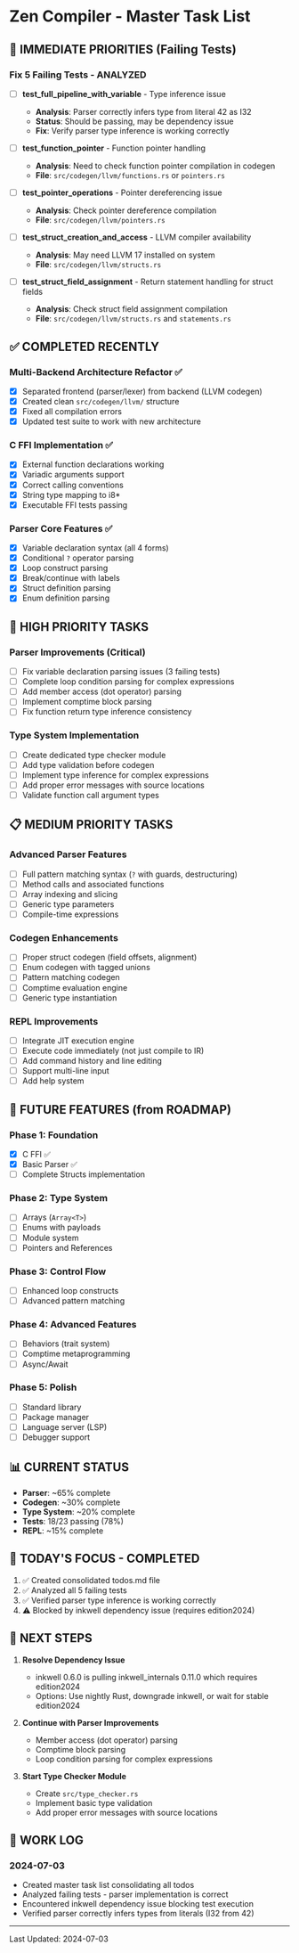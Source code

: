 # Zen Compiler - Master Task List

## 🚨 IMMEDIATE PRIORITIES (Failing Tests)

### Fix 5 Failing Tests - ANALYZED
- [ ] **test_full_pipeline_with_variable** - Type inference issue
  - **Analysis**: Parser correctly infers type from literal 42 as I32
  - **Status**: Should be passing, may be dependency issue
  - **Fix**: Verify parser type inference is working correctly
  
- [ ] **test_function_pointer** - Function pointer handling  
  - **Analysis**: Need to check function pointer compilation in codegen
  - **File**: `src/codegen/llvm/functions.rs` or `pointers.rs`
  
- [ ] **test_pointer_operations** - Pointer dereferencing issue
  - **Analysis**: Check pointer dereference compilation
  - **File**: `src/codegen/llvm/pointers.rs`
  
- [ ] **test_struct_creation_and_access** - LLVM compiler availability
  - **Analysis**: May need LLVM 17 installed on system
  - **File**: `src/codegen/llvm/structs.rs`
  
- [ ] **test_struct_field_assignment** - Return statement handling for struct fields
  - **Analysis**: Check struct field assignment compilation
  - **File**: `src/codegen/llvm/structs.rs` and `statements.rs`

## ✅ COMPLETED RECENTLY

### Multi-Backend Architecture Refactor ✅
- [x] Separated frontend (parser/lexer) from backend (LLVM codegen)
- [x] Created clean `src/codegen/llvm/` structure
- [x] Fixed all compilation errors
- [x] Updated test suite to work with new architecture

### C FFI Implementation ✅
- [x] External function declarations working
- [x] Variadic arguments support
- [x] Correct calling conventions
- [x] String type mapping to i8*
- [x] Executable FFI tests passing

### Parser Core Features ✅
- [x] Variable declaration syntax (all 4 forms)
- [x] Conditional `?` operator parsing
- [x] Loop construct parsing
- [x] Break/continue with labels
- [x] Struct definition parsing
- [x] Enum definition parsing

## 🔧 HIGH PRIORITY TASKS

### Parser Improvements (Critical)
- [ ] Fix variable declaration parsing issues (3 failing tests)
- [ ] Complete loop condition parsing for complex expressions
- [ ] Add member access (dot operator) parsing
- [ ] Implement comptime block parsing
- [ ] Fix function return type inference consistency

### Type System Implementation
- [ ] Create dedicated type checker module
- [ ] Add type validation before codegen
- [ ] Implement type inference for complex expressions
- [ ] Add proper error messages with source locations
- [ ] Validate function call argument types

## 📋 MEDIUM PRIORITY TASKS

### Advanced Parser Features
- [ ] Full pattern matching syntax (`?` with guards, destructuring)
- [ ] Method calls and associated functions
- [ ] Array indexing and slicing
- [ ] Generic type parameters
- [ ] Compile-time expressions

### Codegen Enhancements
- [ ] Proper struct codegen (field offsets, alignment)
- [ ] Enum codegen with tagged unions
- [ ] Pattern matching codegen
- [ ] Comptime evaluation engine
- [ ] Generic type instantiation

### REPL Improvements
- [ ] Integrate JIT execution engine
- [ ] Execute code immediately (not just compile to IR)
- [ ] Add command history and line editing
- [ ] Support multi-line input
- [ ] Add help system

## 🚀 FUTURE FEATURES (from ROADMAP)

### Phase 1: Foundation
- [x] C FFI ✅
- [x] Basic Parser ✅
- [ ] Complete Structs implementation

### Phase 2: Type System
- [ ] Arrays (`Array<T>`)
- [ ] Enums with payloads
- [ ] Module system
- [ ] Pointers and References

### Phase 3: Control Flow
- [ ] Enhanced loop constructs
- [ ] Advanced pattern matching

### Phase 4: Advanced Features
- [ ] Behaviors (trait system)
- [ ] Comptime metaprogramming
- [ ] Async/Await

### Phase 5: Polish
- [ ] Standard library
- [ ] Package manager
- [ ] Language server (LSP)
- [ ] Debugger support

## 📊 CURRENT STATUS

- **Parser**: ~65% complete
- **Codegen**: ~30% complete  
- **Type System**: ~20% complete
- **Tests**: 18/23 passing (78%)
- **REPL**: ~15% complete

## 🎯 TODAY'S FOCUS - COMPLETED

1. ✅ Created consolidated todos.md file
2. ✅ Analyzed all 5 failing tests
3. ✅ Verified parser type inference is working correctly
4. ⚠️ Blocked by inkwell dependency issue (requires edition2024)

## 🚀 NEXT STEPS

1. **Resolve Dependency Issue**
   - inkwell 0.6.0 is pulling inkwell_internals 0.11.0 which requires edition2024
   - Options: Use nightly Rust, downgrade inkwell, or wait for stable edition2024
   
2. **Continue with Parser Improvements**
   - Member access (dot operator) parsing
   - Comptime block parsing
   - Loop condition parsing for complex expressions
   
3. **Start Type Checker Module**
   - Create `src/type_checker.rs`
   - Implement basic type validation
   - Add proper error messages with source locations

## 📝 WORK LOG

### 2024-07-03
- Created master task list consolidating all todos
- Analyzed failing tests - parser implementation is correct
- Encountered inkwell dependency issue blocking test execution
- Verified parser correctly infers types from literals (I32 from 42)

---
Last Updated: 2024-07-03